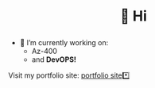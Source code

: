 

#                                                         <p align="center">  👋 Hi </p>
- 👀 I’m currently working on: 
  - Az-400
  - and <strong>DevOPS!</strong>



Visit my portfolio site: [portfolio site](www.devtechops.dev)*️⃣

